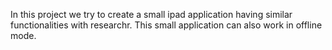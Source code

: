 In this project we try to create a small ipad application having similar functionalities with researchr. This small application can also work in offline mode.